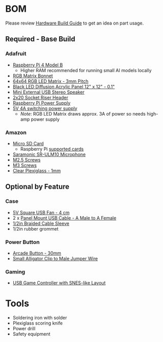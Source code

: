 # BOM

Please review [Hardware Build Guide](README.md) to get an idea on part usage.

## Required - Base Build

### Adafruit

- [Raspberry Pi 4 Model B](https://www.adafruit.com/product/4564)
  - Higher RAM recommended for running small AI models locally
- [RGB Matrix Bonnet](https://www.adafruit.com/product/3211)
- [64x64 RGB LED Matrix - 3mm Pitch](https://www.adafruit.com/product/4732)
- [Black LED Diffusion Acrylic Panel 12" x 12" - 0.1"](https://www.adafruit.com/product/4594)
- [Mini External USB Stereo Speaker](https://www.adafruit.com/product/3369)
- [2x20 Socket Riser Header](https://www.adafruit.com/product/4079)
- [Raspberry Pi Power Supply](https://www.adafruit.com/product/4298)
- [5V 4A switching power supply](https://www.adafruit.com/product/1466)
  - *Note*: RGB LED Matrix draws approx. 3A of power so needs high-amp power supply

### Amazon

- [Micro SD Card](https://www.amazon.com/SanDisk-Extreme-microSDXC-Memory-Adapter/dp/B09X7BK27V?ref_=ast_sto_dp&th=1)
  - Raspberry Pi [supported cards](https://www.raspberrypi.com/documentation/accessories/sd-cards.html)
- [Saramonic SR-ULM10 Microphone](https://www.amazon.com/dp/B087CFY8K5?ref=ppx_yo2ov_dt_b_fed_asin_title&th=1)
- [M2.5 Screws](https://www.amazon.com/Pieces-Washers-Sutemribor-Assortment-Threaded/dp/B0CXQ4QTGT/ref=sr_1_2?content-id=amzn1.sym.2e97d935-d5f5-4935-88bd-cb6d2a136d95%3Aamzn1.sym.2e97d935-d5f5-4935-88bd-cb6d2a136d95&dib=eyJ2IjoiMSJ9.NO4diuJQ6rN0qJCQI4VdwUF_zxeCP5t8H6vajSnBZ6BH5PDh0L2hHnHXKeTNvXXJ7f6M6XPnwGDhr7q6pWHhoFOPrIgaEMC1aGqe5yT77Gdxe-FzhRux52UJDNzN8CD-AsgOpI0Sfn99jFzMObCWKanJNMKOA6EJHvV8SKoVF0_vuMkjKhAIholq6erV5WA8-nuLoUFXXxbVGuBiLkbKMBwVeqrCM6qpUs8qOOFdSUe0Vig7qPdYwYf-2lLVLZIDMdUUawQHa_2hbo--q3WV2MhZXOYKzr9uSxZLmgf2hA8.UzApsu1OK8ydQB30M9pX8ddwhhUBgqvFmYvP0CsfVO0&dib_tag=se&keywords=m2.5%2Bscrews&pd_rd_r=0b59153f-c025-499c-9c66-0d389681eee3&pd_rd_w=dUTtD&pd_rd_wg=vFA2S&qid=1748925032&refinements=p_n_feature_two_browse-bin%3A2292863011&rnid=2292859011&s=industrial&sr=1-2&xpid=TzmE3K6xFvrp7&th=1)
- [M3 Screws](https://www.amazon.com/dp/B0B51BFSWZ?ref=ppx_yo2ov_dt_b_fed_asin_title&th=1)
- [Clear Plexiglass - 1mm](https://www.amazon.com/dp/B09Y2ZGRRB?ref=ppx_yo2ov_dt_b_fed_asin_title)

## Optional by Feature

### Case

- [5V Square USB Fan - 4 cm](https://www.adafruit.com/product/6101)
- 2 x [Panel Mount USB Cable - A Male to A Female](https://www.adafruit.com/product/908)
- [1/2in Braided Cable Sleeve](https://www.amazon.com/dp/B074LRSL3H?ref=ppx_yo2ov_dt_b_fed_asin_title&th=1)
- 1/2in rubber grommet

### Power Button

- [Arcade Button - 30mm](https://www.adafruit.com/product/476)
- [Small Alligator Clip to Male Jumper Wire](https://www.adafruit.com/product/3448)

### Gaming

- [USB Game Controller with SNES-like Layout](https://www.adafruit.com/product/6285)

# Tools

- Soldering iron with solder
- Plexiglass scoring knife
- Power drill
- Safety equipment
